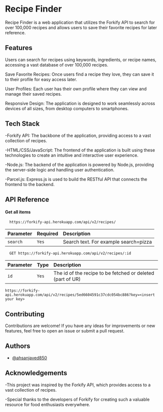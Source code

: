 
# Recipe Finder

Recipe Finder is a web application that utilizes the Forkify API to search for over 100,000 recipes and allows users to save their favorite recipes for later reference.


## Features
Users can search for recipes using keywords, ingredients, or recipe names, accessing a vast database of over 100,000 recipes.

Save Favorite Recipes: Once users find a recipe they love, they can save it to their profile for easy access later.

User Profiles: Each user has their own profile where they can view and manage their saved recipes.

Responsive Design: The application is designed to work seamlessly across devices of all sizes, from desktop computers to smartphones.

## Tech Stack

-Forkify API: The backbone of the application, providing access to a vast collection of recipes.

-HTML/CSS/JavaScript: The frontend of the application is built using these technologies to create an intuitive and interactive user experience.

-Node.js: The backend of the application is powered by Node.js, providing the server-side logic and handling user authentication.

-Parcel.js: Express.js is used to build the RESTful API that connects the frontend to the backend.



## API Reference

#### Get all items

```http
  https://forkify-api.herokuapp.com/api/v2/recipes/
```

| Parameter | Required     | Description                |
| :-------- | :------- | :------------------------- |
| `search` | `Yes` | Search text. For example search=pizza|


```http
  GET https://forkify-api.herokuapp.com/api/v2/recipes/:id
```

| Parameter | Type     | Description                       |
| :-------- | :------- | :-------------------------------- |
| `id`      | `Yes` | The id of the recipe to be fetched or deleted (part of UR) |

```http
https://forkify-api.herokuapp.com/api/v2/recipes/5ed6604591c37cdc054bc886?key=<insert your key>
```
## Contributing

Contributions are welcome! If you have any ideas for improvements or new features, feel free to open an issue or submit a pull request.


## Authors

- [@ahsanjaved850](https://github.com/ahsanjaved850/)


## Acknowledgements

-This project was inspired by the Forkify API, which provides access to a vast collection of recipes.

-Special thanks to the developers of Forkify for creating such a valuable resource for food enthusiasts everywhere.


